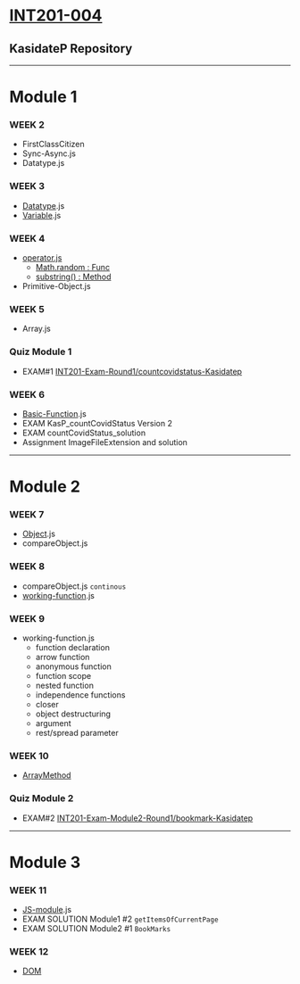 # [INT201-004](https://kasidate.me/to/201upload)

## KasidateP Repository
---------
# Module 1
### WEEK 2
  - FirstClassCitizen
  - Sync-Async.js
  - Datatype.js

### WEEK 3
  - [Datatype](Document/TypesValuesVariables.pdf).js
  - [Variable](Document/TypesValuesVariables.pdf).js

### WEEK 4
  - [operator.js](https://developer.mozilla.org/en-US/docs/Web/JavaScript/Guide/Expressions_and_Operators)
    - [Math.random : Func](https://developer.mozilla.org/en-US/docs/Web/JavaScript/Reference/Global_Objects/Math/random)
    - [substring() : Method](https://developer.mozilla.org/en-US/docs/Web/JavaScript/Reference/Global_Objects/String/substring)
  - Primitive-Object.js

### WEEK 5
  - Array.js

### Quiz Module 1
   - EXAM#1 [INT201-Exam-Round1/countcovidstatus-Kasidatep](https://github.com/INT201-Exam-Round1/countcovidstatus-Kasidatep)
### WEEK 6
  - [Basic-Function](Document/Basic_Array_Function.pdf).js
  - EXAM KasP_countCovidStatus Version 2
  - EXAM countCovidStatus_solution 
  - Assignment ImageFileExtension and solution
---------
# Module 2

### WEEK 7
  - [Object](Document/Object.pdf).js
  - compareObject.js

### WEEK 8
  - compareObject.js `continous`
  - [working-function](Document/WorkingFunction.pdf).js

### WEEK 9
  - working-function.js
    - function declaration
    - arrow function
    - anonymous function
    - function scope 
    - nested function
    - independence functions
    - closer
    - object destructuring
    - argument
    - rest/spread parameter

### WEEK 10
   - [ArrayMethod](Document/arrayMethods.pdf)

### Quiz Module 2
   - EXAM#2 [INT201-Exam-Module2-Round1/bookmark-Kasidatep](https://github.com/INT201-Exam-Module2-Round1/bookmark-Kasidatep)
--------
# Module 3

### WEEK 11
  - [JS-module](./Document/JSModules_V2.pdf).js
  - EXAM SOLUTION Module1 #2 `getItemsOfCurrentPage`
  - EXAM SOLUTION Module2 #1 `BookMarks`

### WEEK 12
  - [DOM](./Document/DOM.pdf)
